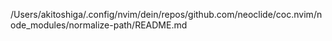 /Users/akitoshiga/.config/nvim/dein/repos/github.com/neoclide/coc.nvim/node_modules/normalize-path/README.md